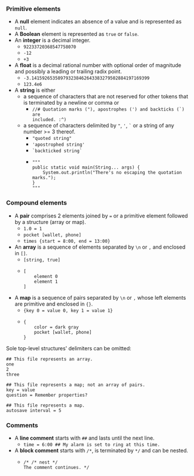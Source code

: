### Primitive elements
- A **null** element indicates an absence of a value and is represented as `null`.
- A **Boolean** element is represented as `true` or `false`.
- An **integer** is a decimal integer.
  - `92233720368547758070`
  - `-12`
  - `+3`
- A **float** is a decimal rational number with optional order of magnitude
and possibly a leading or trailing radix point.
  - `-3.141592653589793238462643383279502884197169399`
  - `123.4e6`
- A **string** is either
  - a sequence of characters that are not reserved for other tokens that is terminated by a newline or comma or
    - <code>//# Quotation marks ("), apostrophes (') and backticks (`) are included. :^)</code>
  - a sequence of characters delimited by `"`, `'`, <code>`</code> or a string of any number >= 3 thereof.
    - `"quoted string"`
    - `'apostrophed string'`
    - <code>\`backticked string\`</code>
    - ```
      """
      public static void main(String... args) {
          System.out.println("There's no escaping the quotation marks.");
      }
      """
      ```

### Compound elements
- A **pair** comprises 2 elements joined by `=` or a primitive element followed by a structure (array or map).
  - `1.0 = 1`
  - `pocket [wallet, phone]`
  - `times {start = 8:00, end = 13:00}`
- An **array** is a sequence of elements separated by `\n` or `,` and enclosed in `[]`.
  - `[string, true]`
  - ```
    [
        element 0
        element 1
    ]
    ```
- A **map** is a sequence of pairs separated by `\n` or `,` whose left elements are primitive and enclosed in `{}`.
  - `{key 0 = value 0, key 1 = value 1}`
  - ```
    {
        color = dark gray
        pocket [wallet, phone]
    }
    ```

Sole top-level structures' delimiters can be omitted:
```
## This file represents an array.
one
2
three
```
```
## This file represents a map; not an array of pairs.
key = value
question = Remember properties?
```
```
## This file represents a map.
autosave interval = 5
```

### Comments
- A **line comment** starts with `##` and lasts until the next line.
  - `time = 6:00 ## My alarm is set to ring at this time.`
- A **block comment** starts with `/*`, is terminated by `*/` and can be nested.
  - ```
    /* /* nest */
    The comment continues. */
    ```
